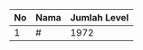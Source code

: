 | No | Nama            | Jumlah Level |
|----|-----------------|--------------|
| 1  | #    |    1972        |
